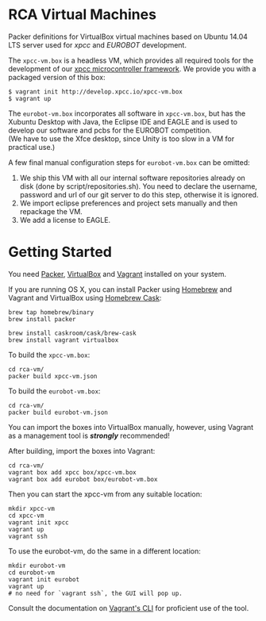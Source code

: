 RCA Virtual Machines
====================

Packer definitions for VirtualBox virtual machines based on Ubuntu 14.04 LTS server used for *xpcc* and *EUROBOT* development.

The `xpcc-vm.box` is a headless VM, which provides all required tools for the development of our [xpcc microcontroller framework](http://xpcc.io).
We provide you with a packaged version of this box:

	$ vagrant init http://develop.xpcc.io/xpcc-vm.box
	$ vagrant up

The `eurobot-vm.box` incorporates all software in `xpcc-vm.box`, but has the Xubuntu Desktop with Java, the Eclipse IDE and EAGLE and is used to develop our software and pcbs for the EUROBOT competition.  
(We have to use the Xfce desktop, since Unity is too slow in a VM for practical use.)

A few final manual configuration steps for `eurobot-vm.box` can be omitted:

1. We ship this VM with all our internal software repositories already on disk (done by script/repositories.sh).
You need to declare the username, password and url of our git server to do this step, otherwise it is ignored.
2. We import eclipse preferences and project sets manually and then repackage the VM.
3. We add a license to EAGLE.


Getting Started
===============

You need [Packer](http://www.packer.io/docs/installation.html), [VirtualBox](https://www.virtualbox.org/wiki/Downloads) and [Vagrant](http://www.vagrantup.com/downloads.html) installed on your system.

If you are running OS X, you can install Packer using [Homebrew](http://brew.sh) and Vagrant and VirtualBox using [Homebrew Cask](http://caskroom.io):

	brew tap homebrew/binary
	brew install packer
	
	brew install caskroom/cask/brew-cask
	brew install vagrant virtualbox

To build the ``xpcc-vm.box``:

	cd rca-vm/
	packer build xpcc-vm.json

To build the ``eurobot-vm.box``:

	cd rca-vm/
	packer build eurobot-vm.json

You can import the boxes into VirtualBox manually, however, using Vagrant as a management tool is ***strongly*** recommended!

After building, import the boxes into Vagrant:

	cd rca-vm/
	vagrant box add xpcc box/xpcc-vm.box
	vagrant box add eurobot box/eurobot-vm.box

Then you can start the xpcc-vm from any suitable location:

	mkdir xpcc-vm
	cd xpcc-vm
	vagrant init xpcc
	vagrant up
	vagrant ssh

To use the eurobot-vm, do the same in a different location:

	mkdir eurobot-vm
	cd eurobot-vm
	vagrant init eurobot
	vagrant up
	# no need for `vagrant ssh`, the GUI will pop up.

Consult the documentation on [Vagrant's CLI](http://docs.vagrantup.com/v2/cli/index.html) for proficient use of the tool.
